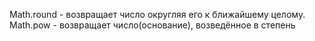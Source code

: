 Math.round -  возвращает число округляя его к ближайшему целому.
Math.pow - возвращает число(основание), возведённое в степень
```js

```